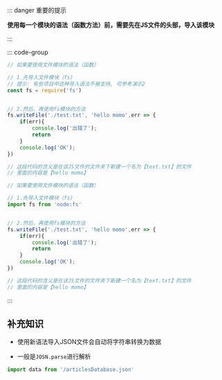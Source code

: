 

::: danger <Badge type='warning'>重要的提示</Badge>

**使用每一个模块的语法（函数方法）前，需要先在JS文件的头部，导入该模块**

:::


::: code-group

```js [演示1]
// 如果要使用文件模块的语法（函数）

// 1.先导入文件模块（fs)
// 提示: 有些项目中这种导入语法不被支持, 可参考演示2
const fs = require('fs')


// 2.然后，再使用fs模块的方法
fs.writeFile('./test.txt', 'hello momo',err => {
    if(err){
        console.log('出错了');
        return
    }
    console.log('OK');
})

// 这段代码的含义是在该JS文件的文件夹下新建一个名为【text.txt】的文件
// 里面的内容是【hello momo】
```

```js [演示2]
// 如果要使用文件模块的语法（函数）

// 1.先导入文件模块（fs)
import fs from 'node:fs'


// 2.然后，再使用fs模块的方法
fs.writeFile('./test.txt', 'hello momo',err => {
    if(err){
        console.log('出错了');
        return
    }
    console.log('OK');
})

// 这段代码的含义是在该JS文件的文件夹下新建一个名为【text.txt】的文件
// 里面的内容是【hello momo】
```

:::


## 补充知识 

- 使用新语法导入JSON文件会自动将字符串转换为数据

- 一般是`JOSN.parse`进行解析

```js
import data from '/articlesDatabase.json'

```